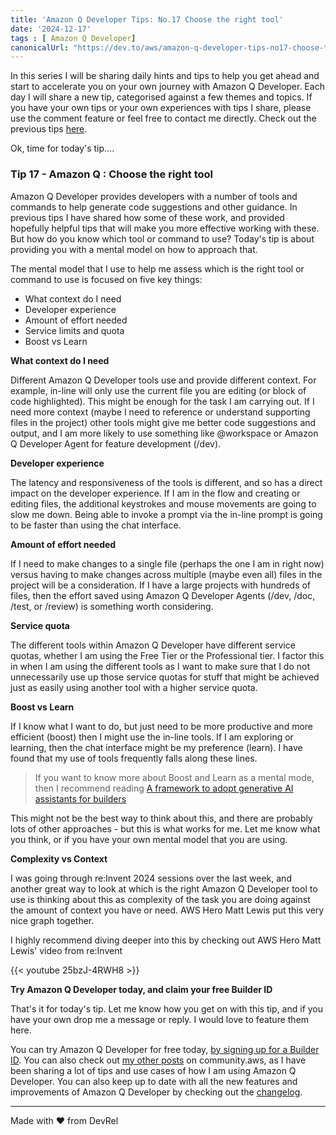```yaml
---
title: 'Amazon Q Developer Tips: No.17 Choose the right tool'
date: '2024-12-17'
tags : [ Amazon Q Developer]
canonicalUrl: "https://dev.to/aws/amazon-q-developer-tips-no17-choose-the-right-tool-7a2"
---
```


In this series I will be sharing daily hints and tips to help you get ahead and start to accelerate you on your own journey with Amazon Q Developer. Each day I will share a new tip, categorised against a few themes and topics. If you have your own tips or your own experiences with tips I share, please use the comment feature or feel free to contact me directly. Check out the previous tips [here](https://dev.to/aws/amazon-q-developer-tips-no16-how-to-tackle-llm-training-data-cutoff-497b).

Ok, time for today's tip....

### Tip 17 - Amazon Q : Choose the right tool

Amazon Q Developer provides developers with a number of tools and commands to help generate code suggestions and other guidance. In previous tips I have shared how some of these work, and provided hopefully helpful tips that will make you more effective working with these. But how do you know which tool or command to use? Today's tip is about providing you with a mental model on how to approach that.

The mental model that I use to help me assess which is the right tool or command to use is focused on five key things:

* What context do I need
* Developer experience
* Amount of effort needed
* Service limits and quota
* Boost vs Learn

**What context do I need**

Different Amazon Q Developer tools use and provide different context. For example, in-line will only use the current file you are editing (or block of code highlighted). This might be enough for the task I am carrying out. If I need more context (maybe I need to reference or understand supporting files in the project) other tools might give me better code suggestions and output, and I am more likely to use something like @workspace or Amazon Q Developer Agent for feature development (/dev).

**Developer experience**

The latency and responsiveness of the tools is different, and so has a direct impact on the developer experience. If I am in the flow and creating or editing files, the additional keystrokes and mouse movements are going to slow me down. Being able to invoke a prompt via the in-line prompt is going to be faster than using the chat interface. 

**Amount of effort needed**

If I need to make changes to a single file (perhaps the one I am in right now) versus having to make changes across multiple (maybe even all) files in the project will be a consideration. If I have a large projects with hundreds of files, then the effort saved using Amazon Q Developer Agents (/dev, /doc, /test, or /review) is something worth considering.

**Service quota**

The different tools within Amazon Q Developer have different service quotas, whether I am using the Free Tier or the Professional tier. I factor this in when I am using the different tools as I want to make sure that I do not unnecessarily use up those service quotas for stuff that might be achieved just as easily using another tool with a higher service quota.

**Boost vs Learn**

If I know what I want to do, but just need to be more productive and more efficient (boost) then I might use the in-line tools. If I am exploring or learning, then the chat interface might be my preference (learn). I have found that my use of tools frequently falls along these lines.

> If you want to know more about Boost and Learn as a mental mode, then I recommend reading [A framework to adopt generative AI assistants for builders](https://it20.info/2024/5/a-framework-to-adopt-generative-ai-assistants-for-builders/)


This might not be the best way to think about this, and there are probably lots of other approaches - but this is what works for me. Let me know what you think, or if you have your own mental model that you are using.

**Complexity vs Context**

I was going through re:Invent 2024 sessions over the last week, and another great way to look at which is the right Amazon Q Developer tool to use is thinking about this as complexity of the task you are doing against the amount of context you have or need. AWS Hero Matt Lewis put this very nice graph together.

<add Matts diagram>

I highly recommend diving deeper into this by checking out AWS Hero Matt Lewis' video from re:Invent

{{< youtube 25bzJ-4RWH8 >}}


**Try Amazon Q Developer today, and claim your free Builder ID**

That's it for today's tip. Let me know how you get on with this tip, and if you have your own drop me a message or reply. I would love to feature them here.

You can try Amazon Q Developer for free today, [by signing up for a Builder ID](https://community.aws/builderid?trk=34e0ecce-8101-42c4-840a-fe6170420294&sc_channel=el). You can also check out [my other posts](https://community.aws/@ricsueaws) on community.aws, as I have been sharing a lot of tips and use cases of how I am using Amazon Q Developer. You can also keep up to date with all the new features and improvements of Amazon Q Developer by checking out the [changelog](https://aws-oss.beachgeek.co.uk/40i).


---
Made with ♥ from DevRel
